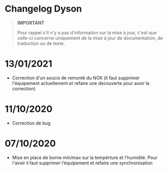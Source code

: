 # Changelog Dyson

>**IMPORTANT**
>
>Pour rappel s'il n'y a pas d'information sur la mise à jour, c'est que celle-ci concerne uniquement de la mise à jour de documentation, de traduction ou de texte.

# 13/01/2021

- Correction d'un soucis de remonté du NOX (il faut supprimer l'équipement actuellement et refaire une decouverte pour avoir la correction)

# 11/10/2020

- Correction de bug

# 07/10/2020

- Mise en place de borne min/max sur la tempérture et l'humidité. Pour l'avoir il faut supprimer l'équipement et refaire une synchronisation
